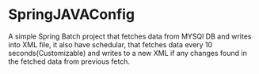 # SpringJAVAConfig
A simple Spring Batch project that fetches data from MYSQl DB and writes into XML file, it also have schedular, that fetches data every 10 seconds(Customizable)
and writes to a new XML if any changes found in the fetched data from previous fetch.
